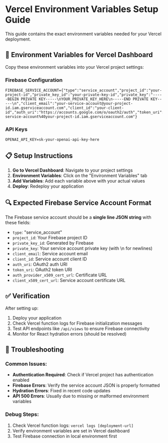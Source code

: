 # Vercel Environment Variables Setup Guide

This guide contains the exact environment variables needed for your Vercel deployment.

## 🔧 Environment Variables for Vercel Dashboard

Copy these environment variables into your Vercel project settings:

### Firebase Configuration
```
FIREBASE_SERVICE_ACCOUNT={"type":"service_account","project_id":"your-project-id","private_key_id":"your-private-key-id","private_key":"-----BEGIN PRIVATE KEY-----\nYOUR_PRIVATE_KEY_HERE\n-----END PRIVATE KEY-----\n","client_email":"your-service-account@your-project-id.iam.gserviceaccount.com","client_id":"your-client-id","auth_uri":"https://accounts.google.com/o/oauth2/auth","token_uri":"https://oauth2.googleapis.com/token","auth_provider_x509_cert_url":"https://www.googleapis.com/oauth2/v1/certs","client_x509_cert_url":"https://www.googleapis.com/robot/v1/metadata/x509/your-service-account%40your-project-id.iam.gserviceaccount.com"}
```

### API Keys
```
OPENAI_API_KEY=sk-your-openai-api-key-here
```

## 📋 Setup Instructions

1. **Go to Vercel Dashboard**: Navigate to your project settings
2. **Environment Variables**: Click on the "Environment Variables" tab
3. **Add Variables**: Add each variable above with your actual values
4. **Deploy**: Redeploy your application

## 🔍 Expected Firebase Service Account Format

The Firebase service account should be a **single line JSON string** with these fields:
- `type`: "service_account"
- `project_id`: Your Firebase project ID
- `private_key_id`: Generated by Firebase
- `private_key`: Your service account private key (with \n for newlines)
- `client_email`: Service account email
- `client_id`: Service account client ID
- `auth_uri`: OAuth2 auth URI
- `token_uri`: OAuth2 token URI
- `auth_provider_x509_cert_url`: Certificate URL
- `client_x509_cert_url`: Service account certificate URL

## ✅ Verification

After setting up:
1. Deploy your application
2. Check Vercel function logs for Firebase initialization messages
3. Test API endpoints like `/api/views` to ensure Firebase connectivity
4. Monitor for React hydration errors (should be resolved)

## 🐛 Troubleshooting

### Common Issues:
- **Authentication Required**: Check if Vercel project has authentication enabled
- **Firebase Errors**: Verify the service account JSON is properly formatted
- **Hydration Errors**: Fixed in recent code updates
- **API 500 Errors**: Usually due to missing or malformed environment variables

### Debug Steps:
1. Check Vercel function logs: `vercel logs [deployment-url]`
2. Verify environment variables are set in Vercel dashboard
3. Test Firebase connection in local environment first
